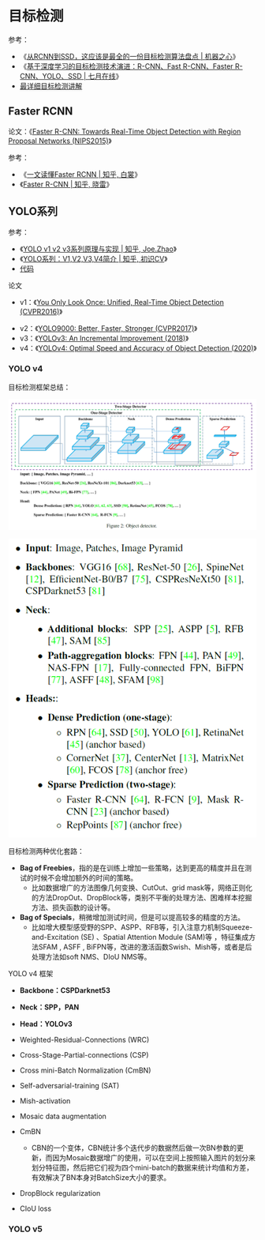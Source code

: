 # 目标检测

参考：

- 《[从RCNN到SSD，这应该是最全的一份目标检测算法盘点 | 机器之心](https://www.jiqizhixin.com/articles/2018-04-27?from=synced&keyword=从RCNN到SSD，这应该是最全的一份目标检测算法盘点)》
- 《[基于深度学习的目标检测技术演进：R-CNN、Fast R-CNN、Faster R-CNN、YOLO、SSD | 七月在线](https://www.julyedu.com/question/big/kp_id/32/ques_id/2103)》
- [最详细目标检测讲解](https://www.telesens.co/2018/03/11/object-detection-and-classification-using-r-cnns/)

## Faster RCNN

论文：《[Faster R-CNN: Towards Real-Time Object Detection with Region Proposal Networks (NIPS2015)](https://arxiv.org/pdf/1506.01497.pdf)》

参考：

- 《[一文读懂Faster RCNN | 知乎, 白裳](https://zhuanlan.zhihu.com/p/31426458)》
- 《[Faster R-CNN | 知乎, 晓雷](https://zhuanlan.zhihu.com/p/24916624)》



## YOLO系列

参考：

- 《[YOLO v1 v2 v3系列原理与实现 | 知乎, Joe.Zhao](https://zhuanlan.zhihu.com/p/80855877)》
- 《[YOLO系列：V1,V2,V3,V4简介 | 知乎, 初识CV](https://zhuanlan.zhihu.com/p/136382095)》
- [代码](https://github.com/AlexeyAB/darknet)



论文

* v1：《[You Only Look Once: Unified, Real-Time Object Detection (CVPR2016)](https://arxiv.org/pdf/1506.02640)》

- v2：《[YOLO9000: Better, Faster, Stronger (CVPR2017)](https://arxiv.org/pdf/1612.08242)》
- v3：《[YOLOv3: An Incremental Improvement (2018)](https://arxiv.org/pdf/1804.02767)》
- v4：《[YOLOv4: Optimal Speed and Accuracy of Object Detection (2020)](https://arxiv.org/pdf/2004.10934v1)》



### YOLO v4

目标检测框架总结：

![image-20200617211919618](image/image-20200617211919618.png)

![image-20200617212106823](image/image-20200617212106823.png)

目标检测两种优化套路：

* **Bag of Freebies**，指的是在训练上增加一些策略，达到更高的精度并且在测试的时候不会增加额外的时间的策略。
  * 比如数据增广的方法图像几何变换、CutOut、grid mask等，网络正则化的方法DropOut、DropBlock等，类别不平衡的处理方法、困难样本挖掘方法、损失函数的设计等。
* **Bag of Specials**，稍微增加测试时间，但是可以提高较多的精度的方法。
  * 比如增大模型感受野的SPP、ASPP、RFB等，引入注意力机制Squeeze-and-Excitation (SE) 、Spatial Attention Module (SAM)等 ，特征集成方法SFAM , ASFF , BiFPN等，改进的激活函数Swish、Mish等，或者是后处理方法如soft NMS、DIoU NMS等。

YOLO v4 框架

- **Backbone：CSPDarknet53**
- **Neck：SPP，PAN**
- **Head：YOLOv3**



- Weighted-Residual-Connections (WRC)
- Cross-Stage-Partial-connections (CSP)
- Cross mini-Batch Normalization (CmBN)
- Self-adversarial-training (SAT)
- Mish-activation
- Mosaic data augmentation
- CmBN
  - CBN的一个变体，CBN统计多个迭代步的数据然后做一次BN参数的更新，而因为Mosaic数据增广的使用，可以在空间上按照输入图片的划分来划分特征图，然后把它们视为四个mini-batch的数据来统计均值和方差，有效解决了BN本身对BatchSize大小的要求。
- DropBlock regularization
- CIoU loss

### YOLO v5